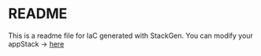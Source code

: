 # README
This is a readme file for IaC generated with StackGen.
You can modify your appStack -> [here](http://stage.dev.stackgen.com/appstacks/7375e236-88d5-498a-be65-33f47051a4d9)
